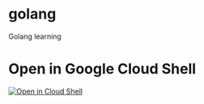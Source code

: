 # golang
Golang learning

# Open in Google Cloud Shell

[![Open in Cloud Shell](http://gstatic.com/cloudssh/images/open-btn.svg)](https://ssh.cloud.google.com/cloudshell/editor?cloudshell_git_repo=https://github.com/jonparker/golang.git)

